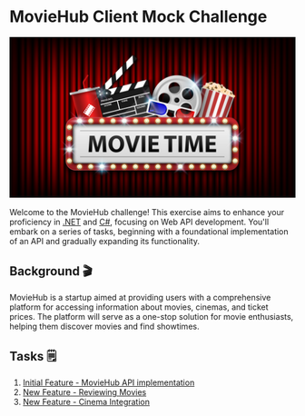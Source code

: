 # MovieHub Client Mock Challenge

![cinema](docs/assets/cinema.jpg)


Welcome to the MovieHub challenge! This exercise aims to enhance your proficiency in [.NET](https://dotnet.microsoft.com/en-us/learn/dotnet/what-is-dotnet) and [C#](https://learn.microsoft.com/en-us/dotnet/csharp/), focusing on Web API development. You'll embark on a series of tasks, beginning with a foundational implementation of an API and gradually expanding its functionality.

## Background 🎬
MovieHub is a startup aimed at providing users with a comprehensive platform for accessing information about movies, cinemas, and ticket prices. The platform will serve as a one-stop solution for movie enthusiasts, helping them discover movies and find showtimes.

## Tasks 🗒

1. [Initial Feature - MovieHub API implementation](docs/Feature1.md)
2. [New Feature - Reviewing Movies](docs/Feature2.md)
3. [New Feature - Cinema Integration](docs/Feature3.md)
